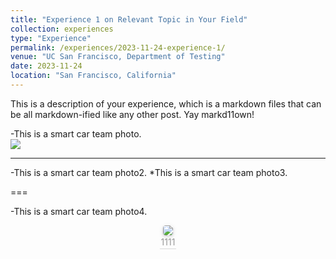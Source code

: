 ```yaml
---
title: "Experience 1 on Relevant Topic in Your Field"
collection: experiences
type: "Experience"
permalink: /experiences/2023-11-24-experience-1/
venue: "UC San Francisco, Department of Testing"
date: 2023-11-24
location: "San Francisco, California"
---
```


This is a description of your experience, which is a markdown files that can be all markdown-ified like any other post. Yay markd11own!

-This is a smart car team photo.
<br/><img src='/images/500x300.png'>

---

-This is a smart car team photo2.
*This is a smart car team photo3.

===

-This is a smart car team photo4.
<center>
    <img style="border-radius: 0.3125em;
    box-shadow: 0 2px 4px 0 rgba(34,36,38,.12),0 2px 10px 0 rgba(34,36,38,.08);" 
    src="/images/smart car team photo.png">
    <br>
    <div style="color:orange; border-bottom: 1px solid #d9d9d9;
    display: inline-block;
    color: #999;
    padding: 2px;">1111</div>
</center>
